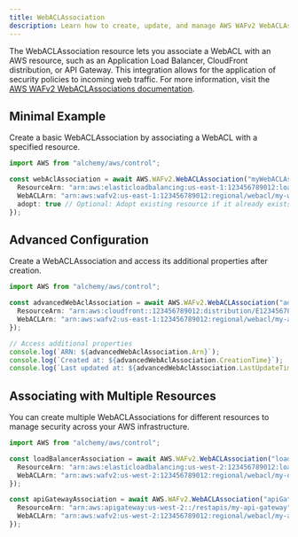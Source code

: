 ```yaml
---
title: WebACLAssociation
description: Learn how to create, update, and manage AWS WAFv2 WebACLAssociations using Alchemy Cloud Control.
---
```



The WebACLAssociation resource lets you associate a WebACL with an AWS resource, such as an Application Load Balancer, CloudFront distribution, or API Gateway. This integration allows for the application of security policies to incoming web traffic. For more information, visit the [AWS WAFv2 WebACLAssociations documentation](https://docs.aws.amazon.com/wafv2/latest/userguide/).

## Minimal Example

Create a basic WebACLAssociation by associating a WebACL with a specified resource.

```ts
import AWS from "alchemy/aws/control";

const webAclAssociation = await AWS.WAFv2.WebACLAssociation("myWebACLAssociation", {
  ResourceArn: "arn:aws:elasticloadbalancing:us-east-1:123456789012:loadbalancer/app/my-load-balancer/50dc6c495c0c9188",
  WebACLArn: "arn:aws:wafv2:us-east-1:123456789012:regional/webacl/my-web-acl/abcd1234-abcd-1234-abcd-1234abcd1234",
  adopt: true // Optional: Adopt existing resource if it already exists
});
```

## Advanced Configuration

Create a WebACLAssociation and access its additional properties after creation.

```ts
import AWS from "alchemy/aws/control";

const advancedWebAclAssociation = await AWS.WAFv2.WebACLAssociation("advancedWebACLAssociation", {
  ResourceArn: "arn:aws:cloudfront::123456789012:distribution/E1234567890",
  WebACLArn: "arn:aws:wafv2:us-east-1:123456789012:regional/webacl/my-advanced-web-acl/abcd5678-abcd-5678-abcd-5678abcd5678"
});

// Access additional properties
console.log(`ARN: ${advancedWebAclAssociation.Arn}`);
console.log(`Created at: ${advancedWebAclAssociation.CreationTime}`);
console.log(`Last updated at: ${advancedWebAclAssociation.LastUpdateTime}`);
```

## Associating with Multiple Resources

You can create multiple WebACLAssociations for different resources to manage security across your AWS infrastructure.

```ts
import AWS from "alchemy/aws/control";

const loadBalancerAssociation = await AWS.WAFv2.WebACLAssociation("loadBalancerAssociation", {
  ResourceArn: "arn:aws:elasticloadbalancing:us-west-2:123456789012:loadbalancer/app/my-other-load-balancer/50dc6c495c0c9188",
  WebACLArn: "arn:aws:wafv2:us-west-2:123456789012:regional/webacl/my-other-web-acl/abcd9012-abcd-9012-abcd-9012abcd9012"
});

const apiGatewayAssociation = await AWS.WAFv2.WebACLAssociation("apiGatewayAssociation", {
  ResourceArn: "arn:aws:apigateway:us-west-2::/restapis/my-api-gateway",
  WebACLArn: "arn:aws:wafv2:us-west-2:123456789012:regional/webacl/my-api-web-acl/abcd3456-abcd-3456-abcd-3456abcd3456"
});
```
